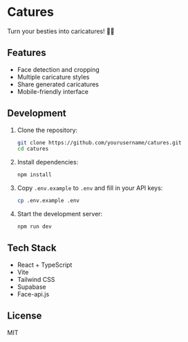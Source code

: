 # Catures

Turn your besties into caricatures! 🎨✨

## Features

- Face detection and cropping
- Multiple caricature styles
- Share generated caricatures
- Mobile-friendly interface

## Development

1. Clone the repository:
   ```bash
   git clone https://github.com/yourusername/catures.git
   cd catures
   ```

2. Install dependencies:
   ```bash
   npm install
   ```

3. Copy `.env.example` to `.env` and fill in your API keys:
   ```bash
   cp .env.example .env
   ```

4. Start the development server:
   ```bash
   npm run dev
   ```

## Tech Stack

- React + TypeScript
- Vite
- Tailwind CSS
- Supabase
- Face-api.js

## License

MIT